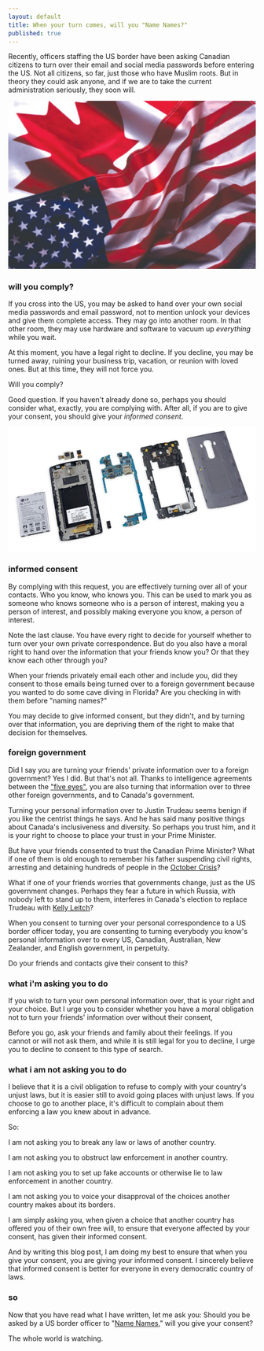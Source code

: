 ```yaml
---
layout: default
title: When your turn comes, will you "Name Names?"
published: true
---
```


Recently, officers staffing the US border have been asking Canadian citizens to turn over their email and social media passwords before entering the US. Not all citizens, so far, just those who have Muslim roots. But in theory they could ask anyone, and if we are to take the current administration seriously, they soon will.

![flags](/assets/images/UsCanadaFlag.jpg)

### will you comply?

If you cross into the US, you may be asked to hand over your own social media passwords and email password, not to mention unlock your devices and give them complete access. They may go into another room. In that other room, they may use hardware and software to vacuum up _everything_ while you wait.

At this moment, you have a legal right to decline. If you decline, you may be turned away, ruining your business trip, vacation, or reunion with loved ones. But at this time, they will not force you.

Will you comply?

Good question. If you haven't already done so, perhaps you should consider what, exactly, you are complying with. After all, if you are to give your consent, you should give your _informed consent_.

[![LG G4 Disassembly](/assets/images/LG-G4-disassembly.jpg)](http://www.mobile-t-mobile.com)

### informed consent

By complying with this request, you are effectively turning over all of your contacts. Who you know, who knows you. This can be used to mark you as someone who knows someone who is a person of interest, making you a person of interest, and possibly making everyone you know, a person of interest.

Note the last clause. You have every right to decide for yourself whether to turn over your own private correspondence. But do you also have a moral right to hand over the information that your friends know you? Or that they know each other through you?

When your friends privately email each other and include you, did they consent to those emails being turned over to a foreign government because you wanted to do some cave diving in Florida? Are you checking in with them before "naming names?"

You may decide to give informed consent, but they didn't, and by turning over that information, you are depriving them of the right to make that decision for themselves.

### foreign government

Did I say you are turning your friends' private information over to a foreign government? Yes I did. But that's not all. Thanks to intelligence agreements between the ["five eyes"][5e], you are also turning that information over to three other foreign governments, and to Canada's government.

[5e]: https://en.wikipedia.org/wiki/Five_Eyes

Turning your personal information over to Justin Trudeau seems benign if you like the centrist things he says. And he has said many positive things about Canada's inclusiveness and diversity. So perhaps you trust him, and it is your right to choose to place your trust in your Prime Minister.

But have your friends consented to trust the Canadian Prime Minister? What if one of them is old enough to remember his father suspending civil rights, arresting and detaining hundreds of people in the [October Crisis]?

[October Crisis]: https://en.wikipedia.org/wiki/October_Crisis

What if one of your friends worries that governments change, just as the US government changes. Perhaps they fear a future in which Russia, with nobody left to stand up to them, interferes in Canada's election to replace Trudeau with [Kelly Leitch]?

[Kelly Leitch]: https://en.wikipedia.org/wiki/Kellie_Leitch

When you consent to turning over your personal correspondence to a US border officer today, you are consenting to turning everybody you know's personal information over to every US, Canadian, Australian, New Zealander, and English government, in perpetuity.

Do your friends and contacts give their consent to this?

### what i'm asking you to do

If you wish to turn your own personal information over, that is your right and your choice. But I urge you to consider whether you have a moral obligation not to turn your friends' information over without their consent,

Before you go, ask your friends and family about their feelings. If you cannot or will not ask them, and while it is still legal for you to decline, I urge you to decline to consent to this type of search.

### what i am not asking you to do

I believe that it is a civil obligation to refuse to comply with your country's unjust laws, but it is easier still to avoid going places with unjust laws. If you choose to go to another place, it's difficult to complain about them enforcing a law you knew about in advance.

So:

I am not asking you to break any law or laws of another country.

I am not asking you to obstruct law enforcement in another country.

I am not asking you to set up fake accounts or otherwise lie to law enforcement in another country.

I am not asking you to voice your disapproval of the choices another country makes about its borders.

I am simply asking you, when given a choice that another country has offered you of their own free will, to ensure that everyone affected by your consent, has given their informed consent.

And by writing this blog post, I am doing my best to ensure that when you give your consent, you are giving your informed consent. I sincerely believe that informed consent is better for everyone in every democratic country of laws.

### so

Now that you have read what I have written, let me ask you: Should you be asked by a US border officer to "[Name Names]," will you give your consent?

[name names]: https://en.wikipedia.org/wiki/McCarthyism "McCarthyism"

The whole world is watching.
